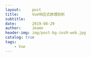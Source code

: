 ```yaml
---
layout:     post
title:      Vue响应式原理剖析
subtitle:   
date:       2019-08-29
author:     Jeamn
header-img: img/post-bg-ios9-web.jpg
catalog: true
tags:
    - Vue
---
```

